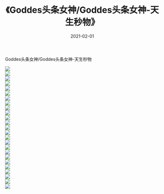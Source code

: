 ﻿---
layout: post
title:  《Goddes头条女神/Goddes头条女神-天生秒物》
date:   2021-02-01
img: http://pic.660000.xyz/1:/网络美图/2021/Goddes头条女神/Goddes头条女神-天生秒物/000.jpg
categories: [美女, 清纯, 唯美]
---

Goddes头条女神/Goddes头条女神-天生秒物

 ![](http://pic.660000.xyz/1:/网络美图/2021/Goddes头条女神/Goddes头条女神-天生秒物/001.jpg) <br>![](http://pic.660000.xyz/1:/网络美图/2021/Goddes头条女神/Goddes头条女神-天生秒物/002.jpg) <br>![](http://pic.660000.xyz/1:/网络美图/2021/Goddes头条女神/Goddes头条女神-天生秒物/003.jpg) <br>![](http://pic.660000.xyz/1:/网络美图/2021/Goddes头条女神/Goddes头条女神-天生秒物/004.jpg) <br>![](http://pic.660000.xyz/1:/网络美图/2021/Goddes头条女神/Goddes头条女神-天生秒物/005.jpg) <br>![](http://pic.660000.xyz/1:/网络美图/2021/Goddes头条女神/Goddes头条女神-天生秒物/006.jpg) <br>![](http://pic.660000.xyz/1:/网络美图/2021/Goddes头条女神/Goddes头条女神-天生秒物/007.jpg) <br>![](http://pic.660000.xyz/1:/网络美图/2021/Goddes头条女神/Goddes头条女神-天生秒物/008.jpg) <br>![](http://pic.660000.xyz/1:/网络美图/2021/Goddes头条女神/Goddes头条女神-天生秒物/009.jpg) <br>![](http://pic.660000.xyz/1:/网络美图/2021/Goddes头条女神/Goddes头条女神-天生秒物/010.jpg) <br>![](http://pic.660000.xyz/1:/网络美图/2021/Goddes头条女神/Goddes头条女神-天生秒物/011.jpg) <br>![](http://pic.660000.xyz/1:/网络美图/2021/Goddes头条女神/Goddes头条女神-天生秒物/012.jpg) <br>![](http://pic.660000.xyz/1:/网络美图/2021/Goddes头条女神/Goddes头条女神-天生秒物/013.jpg) <br>![](http://pic.660000.xyz/1:/网络美图/2021/Goddes头条女神/Goddes头条女神-天生秒物/014.jpg) <br>![](http://pic.660000.xyz/1:/网络美图/2021/Goddes头条女神/Goddes头条女神-天生秒物/015.jpg) <br>![](http://pic.660000.xyz/1:/网络美图/2021/Goddes头条女神/Goddes头条女神-天生秒物/016.jpg) <br>![](http://pic.660000.xyz/1:/网络美图/2021/Goddes头条女神/Goddes头条女神-天生秒物/017.jpg) <br>![](http://pic.660000.xyz/1:/网络美图/2021/Goddes头条女神/Goddes头条女神-天生秒物/018.jpg) <br>![](http://pic.660000.xyz/1:/网络美图/2021/Goddes头条女神/Goddes头条女神-天生秒物/019.jpg) <br>![](http://pic.660000.xyz/1:/网络美图/2021/Goddes头条女神/Goddes头条女神-天生秒物/020.jpg) <br>![](http://pic.660000.xyz/1:/网络美图/2021/Goddes头条女神/Goddes头条女神-天生秒物/021.jpg) <br>![](http://pic.660000.xyz/1:/网络美图/2021/Goddes头条女神/Goddes头条女神-天生秒物/022.jpg) <br>![](http://pic.660000.xyz/1:/网络美图/2021/Goddes头条女神/Goddes头条女神-天生秒物/023.jpg) <br>![](http://pic.660000.xyz/1:/网络美图/2021/Goddes头条女神/Goddes头条女神-天生秒物/024.jpg) <br>![](http://pic.660000.xyz/1:/网络美图/2021/Goddes头条女神/Goddes头条女神-天生秒物/025.jpg) <br>